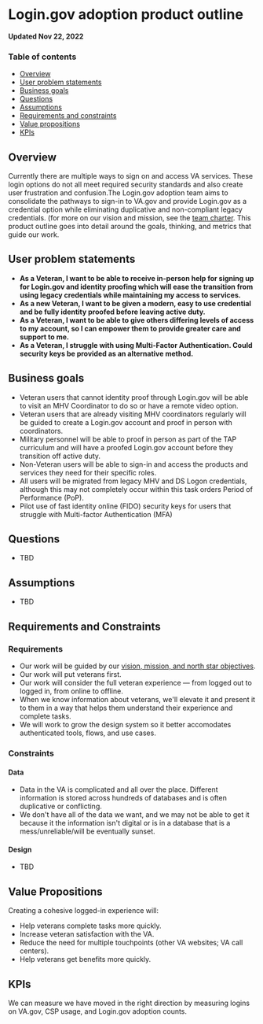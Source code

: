 # Login.gov adoption product outline 

**Updated Nov 22, 2022**

### Table of contents
- [Overview](#overview)
- [User problem statements](#user-problem-statements) 
- [Business goals](#business-goals) 
- [Questions](#questions) 
- [Assumptions](#assumptions) 
- [Requirements and constraints](#requirements-and-constraints)  
- [Value propositions](#value-propositions) 
- [KPIs](#kpis) 

## Overview

Currently there are multiple ways to sign on and access VA services. These login options do not all meet required security standards and also create user frustration and confusion.The Login.gov adoption team aims to consolidate the pathways to sign-in to VA.gov and provide Login.gov as a credential option while eliminating duplicative and non-compliant legacy credentials. (for more on our vision and mission, see the [team charter](https://github.com/department-of-veterans-affairs/va.gov-team/blob/master/products/login.gov-adoption/charter.md). This product outline goes into detail around the goals, thinking, and metrics that guide our work.  

## User problem statements 

- **As a Veteran, I want to be able to receive in-person help for signing up for Login.gov and identity proofing which will ease the transition from using legacy credentials while maintaining my access to services.**
- **As a new Veteran, I want to be given a modern, easy to use credential and be fully identity proofed before leaving active duty.**
- **As a Veteran, I want to be able to give others differing levels of access to my account, so I can empower them to provide greater care and support to me.**
- **As a Veteran, I struggle with using Multi-Factor Authentication. Could security keys be provided as an alternative method.**

## Business goals 

- Veteran users that cannot identity proof through Login.gov will be able to visit an MHV Coordinator to do so or have a remote video option.
- Veteran users that are already visiting MHV coordinators regularly will be guided to create a Login.gov account and proof in person with coordinators.
- Military personnel will be able to proof in person as part of the TAP curriculum and will have a proofed Login.gov account before they transition off active duty.
- Non-Veteran users will be able to sign-in and access the products and services they need for their specific roles.
- All users will be migrated from legacy MHV and DS Logon credentials, although this may not completely occur within this task orders Period of Performance (PoP).
- Pilot use of fast identity online (FIDO) security keys for users that struggle with Multi-factor Authentication (MFA)

## Questions 

- TBD

## Assumptions 

- TBD

## Requirements and Constraints 

### Requirements

- Our work will be guided by our [vision, mission, and north star objectives](https://github.com/department-of-veterans-affairs/va.gov-team/blob/master/products/login.gov-adoption/charter.md#vision).
- Our work will put veterans first.
- Our work will consider the full veteran experience — from logged out to logged in, from online to offline.
- When we know information about veterans, we'll elevate it and present it to them in a way that helps them understand their experience and complete tasks.
- We will work to grow the design system so it better accomodates authenticated tools, flows, and use cases.

### Constraints

#### Data
- Data in the VA is complicated and all over the place. Different information is stored across hundreds of databases and is often duplicative or conflicting.
- We don't have all of the data we want, and we may not be able to get it because it the information isn't digital or is in a database that is a mess/unreliable/will be eventually sunset.

#### Design

- TBD 

## Value Propositions  

Creating a cohesive logged-in experience will:

- Help veterans complete tasks more quickly.
- Increase veteran satisfaction with the VA.
- Reduce the need for multiple touchpoints (other VA websites; VA call centers).
- Help veterans get benefits more quickly.

## KPIs 

We can measure we have moved in the right direction by measuring logins on VA.gov, CSP usage, and Login.gov adoption counts.


